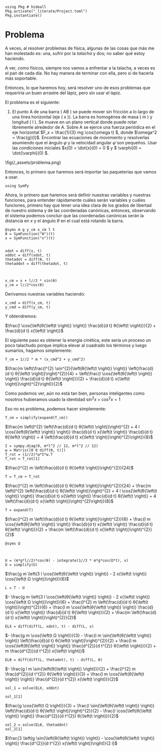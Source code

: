 <!--This file was generated, do not modify it.-->
````julia:ex1
using Pkg # hideall
Pkg.activate("_literate/Project.toml")
Pkg.instantiate()
````

# Problema

A veces, al resolver problemas de física, algunas de las cosas que más me han molestado es: una, sufrir por la _talacha_ y dos; no saber qué estoy haciendo.

A ver, como físicos, siempre nos vamos a enfrentar a la talacha, a veces es el pan de cada día. No hay manera de terminar con ella, pero sí de hacerla más soportable.

Entonces, lo que haremos hoy, será resolver uno de esos problemas que requeriría un buen arrastre del lápiz, pero sin usar el lapiz.

El problema es el siguiente:

1. El punto A de una barra \( AB \) se puede mover sin fricción a lo largo de una línea horizontal (eje \( x \)). La barra es homogénea de masa \( m \) y longitud \( l \). Se mueve en un plano vertical donde puede rotar libremente alrededor de A. Sobre A se ejerce una fuerza periódica en el eje horizontal $F_x = \frac{1}{3} mg \cos(\omega t) $, donde  $\omega^2 = \frac{g}{l}$. Encontrar las ecuaciones de movimiento y resolverlas asumiendo que el ángulo $\varphi$ y la velocidad angular $\dot{\varphi}$ son pequeños. Usar las condiciones iniciales $x(0) = \dot{x}(0) = 0 $ y $ \varphi(0) = \dot{\varphi}(0) $.

\fig{/_assets/problema.png}

Entonces, lo primero que haremos será importar las paqueterías que vamos a usar.

````julia:ex2
using SymPy
````

Ahora, lo primero que haremos será definir nuestras variables y nuestras funciones, para entender rápidamente cuáles serán variables y cuáles funciones, primero hay que tener una idea clara de los grados de libertad de nuestro sistema y de las coordenadas canónicas, entonces, observando el sistema podemos concluir que las coordenadas canónicas serán la distancia en $x$ y el ángulo $\theta$ en el cual está rotando la barra.

````julia:ex3
@syms m g y_cm x_cm l t
θ = SymFunction("θ")(t)
x = SymFunction("x")(t)


xdot = diff(x, t)
xddot = diff(xdot, t)
thetadot = diff(θ, t)
thetaddot = diff(thetadot, t)



x_cm = x + l//2 * sin(θ)
y_cm = l//2*cos(θ)
````

Derivamos nuestras variables haciendo:

````julia:ex4
x_cmd = diff(x_cm, t)
y_cmd = diff(y_cm, t)
````

Y obtendremos:

$\frac{l \cos{\left(θ{\left(t \right)} \right)} \frac{d}{d t} θ{\left(t \right)}}{2} + \frac{d}{d t} x{\left(t \right)}$

El siguiente paso es obtener la energía cinética, este sería un proceso un poco talachudo porque implica elevar al cuadrado los términos y luego sumarlos, hagamos simplemente:

````julia:ex5
T_cm = 1//2 * m * (x_cmd^2 + y_cmd^2)
````

$\frac{m \left(\frac{l^{2} \sin^{2}{\left(θ{\left(t \right)} \right)} \left(\frac{d}{d t} θ{\left(t \right)}\right)^{2}}{4} + \left(\frac{l \cos{\left(θ{\left(t \right)} \right)} \frac{d}{d t} θ{\left(t \right)}}{2} + \frac{d}{d t} x{\left(t \right)}\right)^{2}\right)}{2}$

Como podemos ver, aún no está tan bien, personas inteligentes como nosotros hubieramos usado la identidad $\sin^2 x + \cos^2 x = 1$

Eso no es problema, podemos hacer simplemente:

````julia:ex6
T_cm = simplify(expand(T_cm))
````

$\frac{m \left(l^{2} \left(\frac{d}{d t} θ{\left(t \right)}\right)^{2} + 4 l \cos{\left(θ{\left(t \right)} \right)} \frac{d}{d t} x{\left(t \right)} \frac{d}{d t} θ{\left(t \right)} + 4 \left(\frac{d}{d t} x{\left(t \right)}\right)^{2}\right)}{8}$

````julia:ex7
I = sympy.diag(0, m*l^2 // 12, m*l^2 // 12)
ω = Matrix([0 0 diff(θ, t)])
T_rot = (1//2)*ω*I*ω.T
T_rot = T_rot[1]
````

$\frac{l^{2} m \left(\frac{d}{d t} θ{\left(t \right)}\right)^{2}}{24}$

````julia:ex8
T = T_cm + T_rot
````

$\frac{l^{2} m \left(\frac{d}{d t} θ{\left(t \right)}\right)^{2}}{24} + \frac{m \left(l^{2} \left(\frac{d}{d t} θ{\left(t \right)}\right)^{2} + 4 l \cos{\left(θ{\left(t \right)} \right)} \frac{d}{d t} x{\left(t \right)} \frac{d}{d t} θ{\left(t \right)} + 4 \left(\frac{d}{d t} x{\left(t \right)}\right)^{2}\right)}{8}$

````julia:ex9
T = expand(T)
````

$\frac{l^{2} m \left(\frac{d}{d t} θ{\left(t \right)}\right)^{2}}{6} + \frac{l m \cos{\left(θ{\left(t \right)} \right)} \frac{d}{d t} x{\left(t \right)} \frac{d}{d t} θ{\left(t \right)}}{2} + \frac{m \left(\frac{d}{d t} x{\left(t \right)}\right)^{2}}{2}$

````julia:ex10
@syms Ω



U = (m*g*l//2)*cos(θ) - integrate(1//3 * m*g*cos(Ω*t), x)
U = simplify(U)
````

$\frac{g m \left(3 l \cos{\left(θ{\left(t \right)} \right)} - 2 x{\left(t \right)} \cos{\left(t Ω \right)}\right)}{6}$

````julia:ex11
L = T - U
````

$- \frac{g m \left(3 l \cos{\left(θ{\left(t \right)} \right)} - 2 x{\left(t \right)} \cos{\left(t Ω \right)}\right)}{6} + \frac{l^{2} m \left(\frac{d}{d t} θ{\left(t \right)}\right)^{2}}{6} + \frac{l m \cos{\left(θ{\left(t \right)} \right)} \frac{d}{d t} x{\left(t \right)} \frac{d}{d t} θ{\left(t \right)}}{2} + \frac{m \left(\frac{d}{d t} x{\left(t \right)}\right)^{2}}{2}$

````julia:ex12
ELX = diff(diff(L, xdot), t) - diff(L, x)
````

$- \frac{g m \cos{\left(t Ω \right)}}{3} - \frac{l m \sin{\left(θ{\left(t \right)} \right)} \left(\frac{d}{d t} θ{\left(t \right)}\right)^{2}}{2} + \frac{l m \cos{\left(θ{\left(t \right)} \right)} \frac{d^{2}}{d t^{2}} θ{\left(t \right)}}{2} + m \frac{d^{2}}{d t^{2}} x{\left(t \right)}$

````julia:ex13
ELθ = diff(diff(L, thetadot), t) - diff(L, θ)
````

$- \frac{g l m \sin{\left(θ{\left(t \right)} \right)}}{2} + \frac{l^{2} m \frac{d^{2}}{d t^{2}} θ{\left(t \right)}}{3} + \frac{l m \cos{\left(θ{\left(t \right)} \right)} \frac{d^{2}}{d t^{2}} x{\left(t \right)}}{2}$

````julia:ex14
sol_1 = solve(ELX, xddot)

sol_1[1]
````

$\frac{g \cos{\left(t Ω \right)}}{3} + \frac{l \sin{\left(θ{\left(t \right)} \right)} \left(\frac{d}{d t} θ{\left(t \right)}\right)^{2}}{2} - \frac{l \cos{\left(θ{\left(t \right)} \right)} \frac{d^{2}}{d t^{2}} θ{\left(t \right)}}{2}$

````julia:ex15
sol_2 = solve(ELθ, thetaddot)
sol_2[1]
````

$\frac{3 \left(g \sin{\left(θ{\left(t \right)} \right)} - \cos{\left(θ{\left(t \right)} \right)} \frac{d^{2}}{d t^{2}} x{\left(t \right)}\right)}{2 l}$

